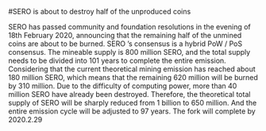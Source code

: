 #SERO is about to destroy half of the unproduced coins

SERO has passed community and foundation resolutions in the evening of 18th February 2020, announcing that the remaining half of the unmined coins are about to be burned. SERO ’s consensus is a hybrid PoW / PoS consensus. The mineable supply is 800 million SERO, and the total supply needs to be divided into 101 years to complete the entire emission. Considering that the current theoretical mining emission has reached about 180 million SERO, which means that the remaining 620 million will be burned by 310 million. Due to the difficulty of computing power, more than 40 million SERO have already been destroyed. Therefore, the theoretical total supply of SERO will be sharply reduced from 1 billion to 650 million. And the entire emission cycle will be adjusted to 97 years. The fork will complete by 2020.2.29